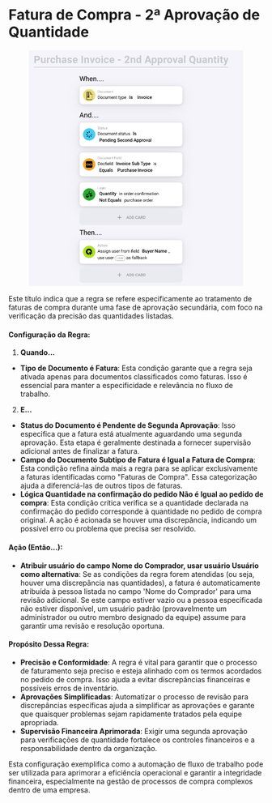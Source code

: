# Fatura de Compra - 2ª Aprovação de Quantidade

<figure><img src="../../../.gitbook/assets/Bildschirmfoto 2024-05-03 um 14.56.54.png" alt=""><figcaption></figcaption></figure>

Este título indica que a regra se refere especificamente ao tratamento de faturas de compra durante uma fase de aprovação secundária, com foco na verificação da precisão das quantidades listadas.

#### Configuração da Regra:

1. **Quando…**
* **Tipo de Documento é Fatura**: Esta condição garante que a regra seja ativada apenas para documentos classificados como faturas. Isso é essencial para manter a especificidade e relevância no fluxo de trabalho.
2. **E…**
* **Status do Documento é Pendente de Segunda Aprovação**: Isso especifica que a fatura está atualmente aguardando uma segunda aprovação. Esta etapa é geralmente destinada a fornecer supervisão adicional antes de finalizar a fatura.
* **Campo do Documento Subtipo de Fatura é Igual a Fatura de Compra**: Esta condição refina ainda mais a regra para se aplicar exclusivamente a faturas identificadas como "Faturas de Compra". Essa categorização ajuda a diferenciá-las de outros tipos de faturas.
* **Lógica Quantidade na confirmação do pedido Não é Igual ao pedido de compra**: Esta condição crítica verifica se a quantidade declarada na confirmação do pedido corresponde à quantidade no pedido de compra original. A ação é acionada se houver uma discrepância, indicando um possível erro ou problema que precisa ser resolvido.

#### Ação (Então…):

* **Atribuir usuário do campo Nome do Comprador, usar usuário Usuário como alternativa**: Se as condições da regra forem atendidas (ou seja, houver uma discrepância nas quantidades), a fatura é automaticamente atribuída à pessoa listada no campo 'Nome do Comprador' para uma revisão adicional. Se este campo estiver vazio ou a pessoa especificada não estiver disponível, um usuário padrão (provavelmente um administrador ou outro membro designado da equipe) assume para garantir uma revisão e resolução oportuna.

#### Propósito Dessa Regra:

* **Precisão e Conformidade**: A regra é vital para garantir que o processo de faturamento seja preciso e esteja alinhado com os termos acordados no pedido de compra. Isso ajuda a evitar discrepâncias financeiras e possíveis erros de inventário.
* **Aprovações Simplificadas**: Automatizar o processo de revisão para discrepâncias específicas ajuda a simplificar as aprovações e garante que quaisquer problemas sejam rapidamente tratados pela equipe apropriada.
* **Supervisão Financeira Aprimorada**: Exigir uma segunda aprovação para verificações de quantidade fortalece os controles financeiros e a responsabilidade dentro da organização.

Esta configuração exemplifica como a automação de fluxo de trabalho pode ser utilizada para aprimorar a eficiência operacional e garantir a integridade financeira, especialmente na gestão de processos de compra complexos dentro de uma empresa.
